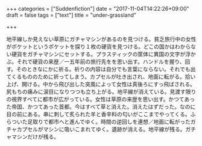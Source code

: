 +++
categories = ["Suddenfiction"]
date = "2017-11-04T14:22:26+09:00"
draft = false
tags = ["text"]
title = "under-grassland"

+++

地平線しか見えない草原にガチャマシンがあるのを見つける。貧乏旅行中の女性がポケットというポケットを探り１枚の硬貨を見つける。どこの国かはわからない硬貨をガチャマシンにセットする。プラスティックの筐体に異国の文字が浮かぶ。それで硬貨の来歴／一五年前の旅行先をを思い出す。ハンドルを握り、回す。そのときなにかに祈る。祈りの内容は自分でも言葉にならない。それでも出てくるもののために祈ってしまう。カプセルが吐き出され、地面に転がる。拾い上げ、開ける。中から飛び出した突風によって女性は真後ろにすっ飛ばされる。尻もちの痛みに涙目になりつつも立ち上がる。地平線が消えている。見渡す限りの視界すべてに都市が広がっている。女性は草原の来歴を思い出す。かつてあった帝国、かつてあった首都。今はすべて草と消えた。消えたはずだった。なのに目の前にある。串に刺して炙られた羊と香辛料の匂いがここまでやってくる。ふらついた足取りで都市へと進んでゆく。時間の逆回しを連想／地面に転がったガチャカプセルがマシンに吸いこまれてゆく。遺跡が消える。地平線が残る。ガチャマシンだけが残る。

